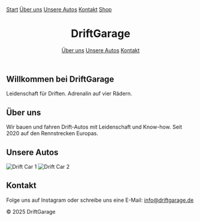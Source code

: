<!DOCTYPE html>
<html lang="de">
<head>
  <meta charset="UTF-8">
  <meta name="viewport" content="width=device-width, initial-scale=1.0">
  <title>DriftGarage</title>
  <link rel="stylesheet" href="style.css">
</head>
  <nav>
  <a href="index.html">Start</a>
  <a href="#about">Über uns</a>
  <a href="#cars">Unsere Autos</a>
  <a href="#contact">Kontakt</a>
  <a href="shop.html">Shop</a> <!-- NEU -->
</nav>

<body>
  <header>
    <h1>DriftGarage</h1>
    <nav>
      <a href="#about">Über uns</a>
      <a href="#cars">Unsere Autos</a>
      <a href="#contact">Kontakt</a>
    </nav>
  </header>

  <section id="hero">
    <h2>Willkommen bei DriftGarage</h2>
    <p>Leidenschaft für Driften. Adrenalin auf vier Rädern.</p>
  </section>

  <section id="about">
    <h2>Über uns</h2>
    <p>Wir bauen und fahren Drift-Autos mit Leidenschaft und Know-how. Seit 2020 auf den Rennstrecken Europas.</p>
  </section>

  <section id="cars">
    <h2>Unsere Autos</h2>
    <div class="car-gallery">
      <img src="images/car1.jpg" alt="Drift Car 1">
      <img src="images/car2.jpg" alt="Drift Car 2">
    </div>
  </section>

  <section id="contact">
    <h2>Kontakt</h2>
    <p>Folge uns auf Instagram oder schreibe uns eine E-Mail: <a href="mailto:info@driftgarage.de">info@driftgarage.de</a></p>
  </section>

  <footer>
    <p>&copy; 2025 DriftGarage</p>
  </footer>
  
